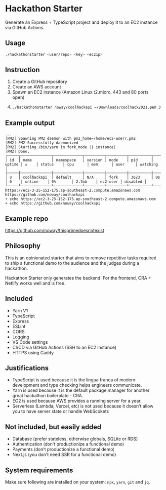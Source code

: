 # Hackathon Starter
Generate an Express + TypeScript project and deploy it to an EC2 instance via GitHub Actions.

## Usage
```bash
./hackathonstarter <user/repo> <key> <ec2ip>
```

## Instruction
1. Create a GitHub repository
2. Create an AWS account
3. Spawn an EC2 instance (Amazon Linux t2.micro, 443 and 80 ports open)
4. 
    ```bash
    ./hackathonstarter noway/coolhackapi ~/Downloads/coolhack2021.pem 3.25.152.175
    ```

## Example output
```
...
[PM2] Spawning PM2 daemon with pm2_home=/home/ec2-user/.pm2
[PM2] PM2 Successfully daemonized
[PM2] Starting /bin/yarn in fork_mode (1 instance)
[PM2] Done.
┌─────┬──────────────┬─────────────┬─────────┬─────────┬──────────┬────────┬──────┬───────────┬──────────┬──────────┬──────────┬──────────┐
│ id  │ name         │ namespace   │ version │ mode    │ pid      │ uptime │ ↺    │ status    │ cpu      │ mem      │ user     │ watching │
├─────┼──────────────┼─────────────┼─────────┼─────────┼──────────┼────────┼──────┼───────────┼──────────┼──────────┼──────────┼──────────┤
│ 0   │ coolhackapi  │ default     │ N/A     │ fork    │ 3623     │ 0s     │ 0    │ online    │ 0%       │ 2.7mb    │ ec2-user │ disabled │
└─────┴──────────────┴─────────────┴─────────┴─────────┴──────────┴────────┴──────┴───────────┴──────────┴──────────┴──────────┴──────────┘
https://ec2-3-25-152-175.ap-southeast-2.compute.amazonaws.com
https://github.com/noway/coolhackapi
+ echo https://ec2-3-25-152-175.ap-southeast-2.compute.amazonaws.com
+ echo https://github.com/noway/coolhackapi
```

## Example repo
https://github.com/noway/thisprimedoesnotexist

## Philosophy
This is an opinionated starter that aims to remove repetitive tasks required to ship a functional demo to the audience and the judges during a hackathon. 

Hackathon Starter only generates the backend. For the frontend, CRA + Netlify works well and is free.

## Included
- Yarn V1
- TypeScript
- Express
- ESLint
- CORS
- Logging
- VS Code settings
- CI/CD via GitHub Actions (SSH to an EC2 instance)
- HTTPS using Caddy

## Justifications
- TypeScript is used because it is the lingua franca of modern development and type checking helps engineers communicate.
- Yarn is used because it is the default package manager for another great hackathon boilerplate - CRA.
- EC2 is used because AWS provides a running server for a year. 
- Serverless (Lambda, Vercel, etc) is not used because it doesn't allow you to have server state or handle WebScokets

## Not included, but easily added
- Database (prefer stateless, otherwise globals, SQLite or RDS)
- Authentication (don't productionize a functional demo)
- Payments (don't productionize a functional demo)
- Next.js (you don't need SSR for a functional demo)

## System requirements
Make sure following are installed on your system: `npx`, `yarn`, `git` and `jq`.
